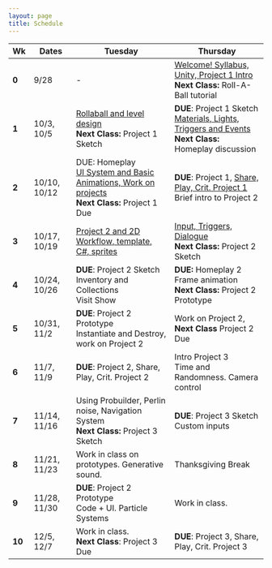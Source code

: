 ```yaml
---
layout: page
title: Schedule
---
```


| **Wk** | **Dates**    | **Tuesday**                                                                                                         | **Thursday**                                                                                                                 |
| ------ | ------------ | ------------------------------------------------------------------------------------------------------------------- | ---------------------------------------------------------------------------------------------------------------------------- |
| **0**  | 9/28         | -                                                                                                                   | [Welcome! Syllabus, Unity, Project 1 Intro](day-1.md) <br/> **Next Class:** Roll-A-Ball tutorial                             |
| **1**  | 10/3, 10/5   | [Rollaball and level design](day-2.md)<br/> **Next Class:** Project 1 Sketch                                        | **DUE**: Project 1 Sketch <br/> [Materials, Lights, Triggers and Events](day-3.md) <br/> **Next Class:** Homeplay discussion |
| **2**  | 10/10, 10/12 | DUE: Homeplay <br/> [UI System and Basic Animations, Work on projects](day-4.md)<br/> **Next Class:** Project 1 Due | **DUE**: Project 1, [Share, Play, Crit. Project 1](day-5.md) <br/> Brief intro to Project 2                                  |
| **3**  | 10/17, 10/19 | [Project 2 and 2D Workflow, template, C#, sprites](day-6.md)                                                        | [Input, Triggers, Dialogue](day-7.md) <br/> **Next Class:** Project 2 Sketch                                                 |
| **4**  | 10/24, 10/26 | **DUE**: Project 2 Sketch <br/>Inventory and Collections <br/> Visit Show                                                            | **DUE:** Homeplay 2<br/> Frame animation <br/> **Next Class:** Project 2 Prototype                                               |
| **5**  | 10/31, 11/2  | **DUE**: Project 2 Prototype <br/> Instantiate and Destroy, work on Project 2                                       | Work on Project 2,<br/> **Next Class** Project 2 Due                                                                         |
| **6**  | 11/7,  11/9  | **DUE**: Project 2, Share, Play, Crit. Project 2                                                                    | Intro Project 3 <br/> Time and Randomness. Camera control                                                                    |
| **7**  | 11/14, 11/16 | Using Probuilder, Perlin noise, Navigation System   <br/> **Next Class:** Project 3 Sketch                          | **DUE**: Project 3 Sketch <br/> Custom inputs                                                                                |
| **8**  | 11/21, 11/23 | Work in class on prototypes. Generative sound.                                                                      | Thanksgiving Break                                                                                                           |
| **9**  | 11/28, 11/30 | **DUE**: Project 2 Prototype <br/> Code + UI. Particle Systems                                                      | Work in class.                                                                                                               |
| **10** | 12/5,  12/7  | Work in class. <br/> **Next Class**: Project 3 Due                                                                  | **DUE**: Project 3, Share, Play, Crit. Project 3                                                                             |



